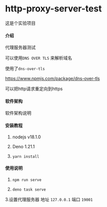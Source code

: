 # http-proxy-server-test

这是个实验项目

#### 介绍
代理服务器测试

可以使用`DNS OVER TLS` 来解析域名

使用了`dns-over-tls`

https://www.npmjs.com/package/dns-over-tls

可以把http请求重定向到https



#### 软件架构
软件架构说明


#### 安装教程

1. nodejs v18.1.0

2.  Deno 1.21.1

3.  `yarn install`


#### 使用说明

1. `npm run serve`

2. `deno task serve`

3.设置代理服务器 地址 `127.0.0.1` 端口 `19001`


